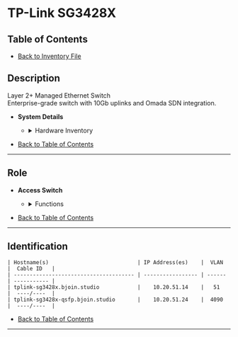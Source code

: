 # TP-Link SG3428X

## Table of Contents

- [Back to Inventory File](../inventory.md)

## Description
Layer 2+ Managed Ethernet Switch  
Enterprise-grade switch with 10Gb uplinks and Omada SDN integration.

- **System Details**
    - <details>
        <summary>Hardware Inventory</summary>

        <details>
        <summary>Ports</summary>

            - 24x 1Gb RJ45  
            - 4x 10Gb SFP+  
            - 1x RJ45 Console  
            - 1x Micro-USB Console

        </details>

        <details>
        <summary>CPU & Memory</summary>

            - 256MB DRAM  
            - 32MB Flash

        </details>

        <details>
        <summary>Power</summary>

            - 100–240V AC, 50/60Hz  
            - Max consumption: 23.6W  
            - Fanless design

        </details>

        <details>
        <summary>Operating System</summary>

            - Omada SDN / Web CLI / SNMP / RMON  
            - Supports VLAN, ACL, QoS, IGMP Snooping, Static Routing

        </details>

        <details>
        <summary>Data Sheet</summary>

            - [TP-Link SG3428X Datasheet](https://static.tp-link.com/upload/product-overview/2021/202103/20210311/JetStream%20L2+%20Managed%20Switches%20Datasheet.pdf)

        </details>

    </details>

- [Back to Table of Contents](#table-of-contents)

---

## Role
- **Access Switch**
    - <details>
        <summary>Functions</summary>

        - Aggregates 1Gb endpoints  
        - Uplinks to 10Gb core switches  
        - VLAN segmentation and QoS for edge devices

        </details>
    </details>

- [Back to Table of Contents](#table-of-contents)

---

## Identification
```
| Hostname(s)                            | IP Address(es)    |  VLAN  |  Cable ID   |
| -------------------------------------- | ----------------- | ------ | ----------- |
| tplink-sg3428x.bjoin.studio            |    10.20.51.14    |   51   |  ----/----  |
| tplink-sg3428x-qsfp.bjoin.studio       |    10.20.51.24    |  4090  |  ----/----  |
```

- [Back to Table of Contents](#table-of-contents)

---
